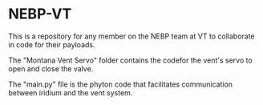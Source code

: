 # NEBP-VT
This is a repository for any member on the NEBP team at VT to collaborate in code for their payloads. 

The "Montana Vent Servo" folder contains the codefor the vent's servo to open and close the valve.

The "main.py" file is the phyton code that facilitates communication between iridium and the vent system.
